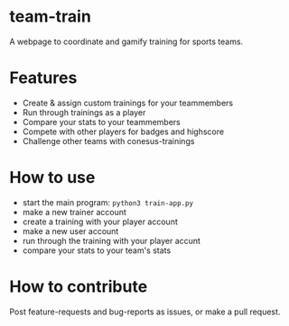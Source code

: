 # team-train
A webpage to coordinate and gamify training for sports teams.

# Features
* Create & assign custom trainings for your teammembers
* Run through trainings as a player
* Compare your stats to your teammembers
* Compete with other players for badges and highscore
* Challenge other teams with conesus-trainings

# How to use
* start the main program: `python3 train-app.py`
* make a new trainer account
* create a training with your player account
* make a new user account
* run through the training with your player accunt
* compare your stats to your team's stats

# How to contribute
Post feature-requests and bug-reports as issues, or make a pull request.
